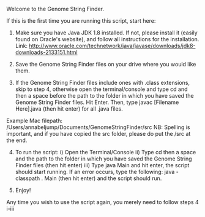 Welcome to the Genome String Finder.

If this is the first time you are running this script, start here:

1. Make sure you have Java JDK 1.8 installed. If not, please install it (easily found on Oracle's website),
and follow all instructions for the installation. Link:
http://www.oracle.com/technetwork/java/javase/downloads/jdk8-downloads-2133151.html

2. Save the Genome String Finder files on your drive where you would like them.

3. If the Genome String Finder files include ones with .class extensions, skip to step 4, otherwise
open the terminal/console and type cd and then a space before the path to the folder in which you have saved
the Genome String Finder files. Hit Enter. Then, type javac [Filename Here].java (then hit enter) for all .java files.

Example Mac filepath: /Users/annabeljump/Documents/GenomeStringFinder/src
NB: Spelling is important, and if you have copied the src folder, please do put the /src at the end.

4. To run the script:
    i) Open the Terminal/Console
    ii) Type cd then a space and the path to the folder in which you have saved the Genome String Finder files
    (then hit enter)
    iii) Type java Main and hit enter, the script should start running.
    If an error occurs, type the following: java -classpath . Main
    (then hit enter) and the script should run.

5. Enjoy!

Any time you wish to use the script again, you merely need to follow steps 4 i-iii